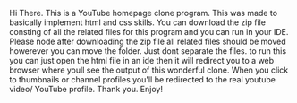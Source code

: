Hi There.
This is a YouTube homepage clone program. This was made to basically implement html and css skills.
You can download the zip file consting of all the related files for this program and you can run in your IDE.
Please node after downloading the zip file all related files should be  moved howerever you can move the folder. Just dont separate the files.
to run this you can just open the html file in an ide then it will redirect you to a web browser where youll see the output of this wonderful clone.
When you click to thumbnails or channel profiles you'll be redirected to the real youtube video/ YouTube profile.
Thank you. Enjoy!
